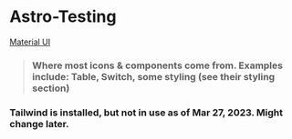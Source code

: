 # Astro-Testing

[Material UI](https://mui.com/material-ui/getting-started/overview/)

> ### Where most icons & components come from. Examples include: Table, Switch, some styling (see their styling section)

### Tailwind is installed, but not in use as of Mar 27, 2023. Might change later.
